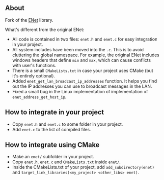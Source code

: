 ## About

Fork of the [ENet](https://github.com/lsalzman/enet) library.

What's different from the original ENet:
- All code is contained in two files: `enet.h` and `enet.c` for easy integration in your project.
- All system includes have been moved into the `.c`. This is to avoid cluttering the global namespace. For example, the original ENet includes windows headers that define `min` and `max`, which can cause conflicts with user's functions.
- There is a small `CMakeLists.txt` in case your project uses CMake (but it's entirely optional).
- Added `enet_get_lan_broadcast_ip_addresses` function. It helps you find out the IP addresses you can use to broadcast messages in the LAN.
- Fixed a small bug in the Linux implementation of implementation of `enet_address_get_host_ip`.

## How to integrate in your project

- Copy `enet.h` and `enet.c` to some folder in your project.
- Add `enet.c` to the list of compiled files.

## How to integrate using CMake

- Make an `enet/` subfolder in your project.
- Copy `enet.h`, `enet.c` and `CMakeLists.txt` inside `enet/`.
- Inside the CMakeLists.txt of your project, add `add_subdirectory(enet)` and `target_link_libraries(<my_project> <other_libs> enet)`.
